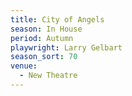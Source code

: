 ```yaml
---
title: City of Angels
season: In House
period: Autumn
playwright: Larry Gelbart
season_sort: 70
venue:
  - New Theatre
---
```




